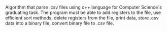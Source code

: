 Algorithm that parse .csv files using c++ language for Computer Science´s graduating task. The program must be able to add registers to the file, use efficient sort methods, delete registers from the file, print data, store .csv data into a binary file, convert binary file to .csv file.
